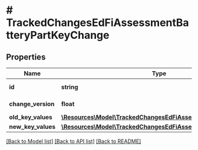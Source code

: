 # # TrackedChangesEdFiAssessmentBatteryPartKeyChange

## Properties

Name | Type | Description | Notes
------------ | ------------- | ------------- | -------------
**id** | **string** | Resource identifier | [optional]
**change_version** | **float** | Change version | [optional]
**old_key_values** | [**\Resources\Model\TrackedChangesEdFiAssessmentBatteryPartKey**](TrackedChangesEdFiAssessmentBatteryPartKey.md) |  | [optional]
**new_key_values** | [**\Resources\Model\TrackedChangesEdFiAssessmentBatteryPartKey**](TrackedChangesEdFiAssessmentBatteryPartKey.md) |  | [optional]

[[Back to Model list]](../../README.md#models) [[Back to API list]](../../README.md#endpoints) [[Back to README]](../../README.md)
